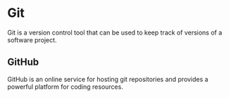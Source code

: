 # Git

Git is a version control tool that can be used to keep track of versions of a software project.

## GitHub

GitHub is an online service for hosting git repositories and provides a powerful platform for coding resources.